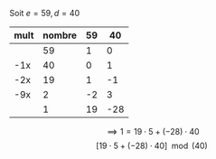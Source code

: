   Soit 
$e = 59, d=40$


| mult | nombre | 59  | 40  |
| ---- | ------ | --- | --- |
|      | 59     | 1   | 0   |
| -1x  | 40     | 0   | 1   |
| -2x  | 19     | 1   | -1  |
| -9x  | 2      | -2  | 3   |
|      | 1      | 19  | -28 |
$$\implies 1=19\cdot5+(-28)\cdot 40$$
$$[19\cdot5+(-28)\cdot 40] \mod(40)$$
